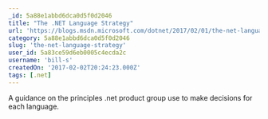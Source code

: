 ```yaml
---
_id: 5a88e1abbd6dca0d5f0d2046
title: "The .NET Language Strategy"
url: 'https://blogs.msdn.microsoft.com/dotnet/2017/02/01/the-net-language-strategy/'
category: 5a88e1abbd6dca0d5f0d2046
slug: 'the-net-language-strategy'
user_id: 5a83ce59d6eb0005c4ecda2c
username: 'bill-s'
createdOn: '2017-02-02T20:24:23.000Z'
tags: [.net]
---
```


A guidance on the principles .net product group use to make decisions for each language.
